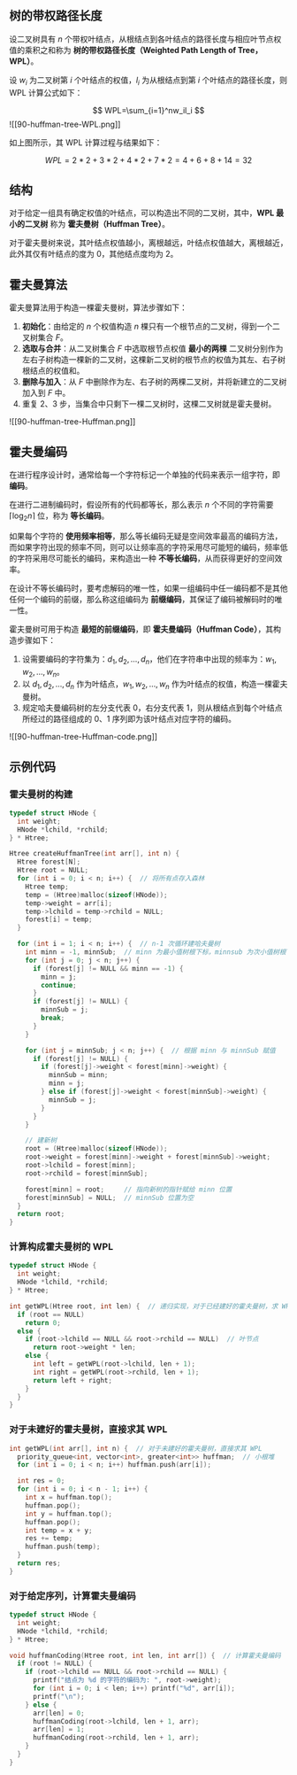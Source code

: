 
## 树的带权路径长度

设二叉树具有 $n$ 个带权叶结点，从根结点到各叶结点的路径长度与相应叶节点权值的乘积之和称为 **树的带权路径长度（Weighted Path Length of Tree，WPL）**。

设 $w_i$ 为二叉树第 $i$ 个叶结点的权值，$l_i$ 为从根结点到第 $i$ 个叶结点的路径长度，则 WPL 计算公式如下：

$$
WPL=\sum_{i=1}^nw_il_i
$$
![[90-huffman-tree-WPL.png]]

如上图所示，其 WPL 计算过程与结果如下：

$$
WPL=2*2+3*2+4*2+7*2=4+6+8+14=32
$$

## 结构

对于给定一组具有确定权值的叶结点，可以构造出不同的二叉树，其中，**WPL 最小的二叉树** 称为 **霍夫曼树（Huffman Tree）**。

对于霍夫曼树来说，其叶结点权值越小，离根越远，叶结点权值越大，离根越近，此外其仅有叶结点的度为 $0$，其他结点度均为 $2$。

## 霍夫曼算法

霍夫曼算法用于构造一棵霍夫曼树，算法步骤如下：

1.  **初始化**：由给定的 $n$ 个权值构造 $n$ 棵只有一个根节点的二叉树，得到一个二叉树集合 $F$。
2.  **选取与合并**：从二叉树集合 $F$ 中选取根节点权值 **最小的两棵** 二叉树分别作为左右子树构造一棵新的二叉树，这棵新二叉树的根节点的权值为其左、右子树根结点的权值和。
3.  **删除与加入**：从 $F$ 中删除作为左、右子树的两棵二叉树，并将新建立的二叉树加入到 $F$ 中。
4.  重复 2、3 步，当集合中只剩下一棵二叉树时，这棵二叉树就是霍夫曼树。

![[90-huffman-tree-Huffman.png]]

## 霍夫曼编码

在进行程序设计时，通常给每一个字符标记一个单独的代码来表示一组字符，即 **编码**。

在进行二进制编码时，假设所有的代码都等长，那么表示 $n$ 个不同的字符需要 $\left \lceil \log_2 n \right \rceil$ 位，称为 **等长编码**。

如果每个字符的 **使用频率相等**，那么等长编码无疑是空间效率最高的编码方法，而如果字符出现的频率不同，则可以让频率高的字符采用尽可能短的编码，频率低的字符采用尽可能长的编码，来构造出一种 **不等长编码**，从而获得更好的空间效率。

在设计不等长编码时，要考虑解码的唯一性，如果一组编码中任一编码都不是其他任何一个编码的前缀，那么称这组编码为 **前缀编码**，其保证了编码被解码时的唯一性。

霍夫曼树可用于构造 **最短的前缀编码**，即 **霍夫曼编码（Huffman Code）**，其构造步骤如下：

1. 设需要编码的字符集为：$d_1,d_2,\dots,d_n$，他们在字符串中出现的频率为：$w_1,w_2,\dots,w_n$。
2. 以 $d_1,d_2,\dots,d_n$ 作为叶结点，$w_1,w_2,\dots,w_n$ 作为叶结点的权值，构造一棵霍夫曼树。
3. 规定哈夫曼编码树的左分支代表 $0$，右分支代表 $1$，则从根结点到每个叶结点所经过的路径组成的 $0$、$1$ 序列即为该叶结点对应字符的编码。

![[90-huffman-tree-Huffman-code.png]]

## 示例代码

### 霍夫曼树的构建

```C++
typedef struct HNode {
  int weight;
  HNode *lchild, *rchild;
} * Htree;

Htree createHuffmanTree(int arr[], int n) {
  Htree forest[N];
  Htree root = NULL;
  for (int i = 0; i < n; i++) {  // 将所有点存入森林
	Htree temp;
	temp = (Htree)malloc(sizeof(HNode));
	temp->weight = arr[i];
	temp->lchild = temp->rchild = NULL;
	forest[i] = temp;
  }

  for (int i = 1; i < n; i++) {  // n-1 次循环建哈夫曼树
	int minn = -1, minnSub;  // minn 为最小值树根下标，minnsub 为次小值树根下标
	for (int j = 0; j < n; j++) {
	  if (forest[j] != NULL && minn == -1) {
		minn = j;
		continue;
	  }
	  if (forest[j] != NULL) {
		minnSub = j;
		break;
	  }
	}

	for (int j = minnSub; j < n; j++) {  // 根据 minn 与 minnSub 赋值
	  if (forest[j] != NULL) {
		if (forest[j]->weight < forest[minn]->weight) {
		  minnSub = minn;
		  minn = j;
		} else if (forest[j]->weight < forest[minnSub]->weight) {
		  minnSub = j;
		}
	  }
	}

	// 建新树
	root = (Htree)malloc(sizeof(HNode));
	root->weight = forest[minn]->weight + forest[minnSub]->weight;
	root->lchild = forest[minn];
	root->rchild = forest[minnSub];

	forest[minn] = root;     // 指向新树的指针赋给 minn 位置
	forest[minnSub] = NULL;  // minnSub 位置为空
  }
  return root;
}
```

### 计算构成霍夫曼树的 WPL

```C++
typedef struct HNode {
  int weight;
  HNode *lchild, *rchild;
} * Htree;

int getWPL(Htree root, int len) {  // 递归实现，对于已经建好的霍夫曼树，求 WPL
  if (root == NULL)
	return 0;
  else {
	if (root->lchild == NULL && root->rchild == NULL)  // 叶节点
	  return root->weight * len;
	else {
	  int left = getWPL(root->lchild, len + 1);
	  int right = getWPL(root->rchild, len + 1);
	  return left + right;
	}
  }
}
```

### 对于未建好的霍夫曼树，直接求其 WPL

```C++
int getWPL(int arr[], int n) {  // 对于未建好的霍夫曼树，直接求其 WPL
  priority_queue<int, vector<int>, greater<int>> huffman;  // 小根堆
  for (int i = 0; i < n; i++) huffman.push(arr[i]);

  int res = 0;
  for (int i = 0; i < n - 1; i++) {
	int x = huffman.top();
	huffman.pop();
	int y = huffman.top();
	huffman.pop();
	int temp = x + y;
	res += temp;
	huffman.push(temp);
  }
  return res;
}
```

### 对于给定序列，计算霍夫曼编码

```C++
typedef struct HNode {
  int weight;
  HNode *lchild, *rchild;
} * Htree;

void huffmanCoding(Htree root, int len, int arr[]) {  // 计算霍夫曼编码
  if (root != NULL) {
	if (root->lchild == NULL && root->rchild == NULL) {
	  printf("结点为 %d 的字符的编码为: ", root->weight);
	  for (int i = 0; i < len; i++) printf("%d", arr[i]);
	  printf("\n");
	} else {
	  arr[len] = 0;
	  huffmanCoding(root->lchild, len + 1, arr);
	  arr[len] = 1;
	  huffmanCoding(root->rchild, len + 1, arr);
	}
  }
}
```
